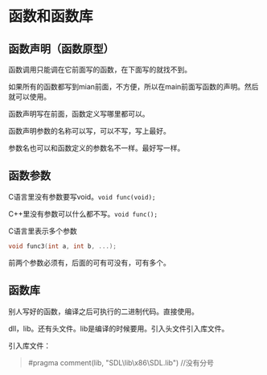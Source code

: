 # 函数和函数库

## 函数声明（函数原型）

函数调用只能调在它前面写的函数，在下面写的就找不到。

如果所有的函数都写到mian前面，不方便，所以在main前面写函数的声明。然后就可以使用。

函数声明写在前面，函数定义写哪里都可以。

函数声明参数的名称可以写，可以不写，写上最好。

参数名也可以和函数定义的参数名不一样。最好写一样。

## 函数参数

C语言里没有参数要写void。`void func(void);`

C++里没有参数可以什么都不写。`void func();`

C语言里表示多个参数

```c
void func3(int a, int b, ...);
```

前两个参数必须有，后面的可有可没有，可有多个。

## 函数库

别人写好的函数，编译之后可执行的二进制代码。直接使用。

dll，lib。还有头文件。lib是编译的时候要用。引入头文件引入库文件。

引入库文件：

> \#pragma comment(lib, "SDL\\lib\\x86\\SDL.lib") //没有分号







